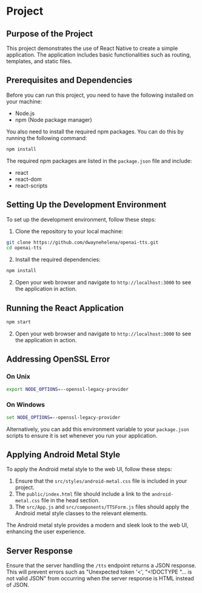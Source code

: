 # Project

## Purpose of the Project

This project demonstrates the use of React Native to create a simple application. The application includes basic functionalities such as routing, templates, and static files.

## Prerequisites and Dependencies

Before you can run this project, you need to have the following installed on your machine:

- Node.js
- npm (Node package manager)

You also need to install the required npm packages. You can do this by running the following command:

```bash
npm install
```

The required npm packages are listed in the `package.json` file and include:

- react
- react-dom
- react-scripts

## Setting Up the Development Environment

To set up the development environment, follow these steps:

1. Clone the repository to your local machine:

```bash
git clone https://github.com/dwaynehelena/openai-tts.git
cd openai-tts
```

2. Install the required dependencies:

```bash
npm install
```

2. Open your web browser and navigate to `http://localhost:3000` to see the application in action.

## Running the React Application

```bash
npm start
```

2. Open your web browser and navigate to `http://localhost:3000` to see the application in action.

## Addressing OpenSSL Error

### On Unix

```bash
export NODE_OPTIONS=--openssl-legacy-provider
```

### On Windows

```cmd
set NODE_OPTIONS=--openssl-legacy-provider
```

Alternatively, you can add this environment variable to your `package.json` scripts to ensure it is set whenever you run your application.

## Applying Android Metal Style

To apply the Android metal style to the web UI, follow these steps:

1. Ensure that the `src/styles/android-metal.css` file is included in your project.
2. The `public/index.html` file should include a link to the `android-metal.css` file in the head section.
3. The `src/App.js` and `src/components/TTSForm.js` files should apply the Android metal style classes to the relevant elements.

The Android metal style provides a modern and sleek look to the web UI, enhancing the user experience.

## Server Response

Ensure that the server handling the `/tts` endpoint returns a JSON response. This will prevent errors such as "Unexpected token '<', "<!DOCTYPE "... is not valid JSON" from occurring when the server response is HTML instead of JSON.
